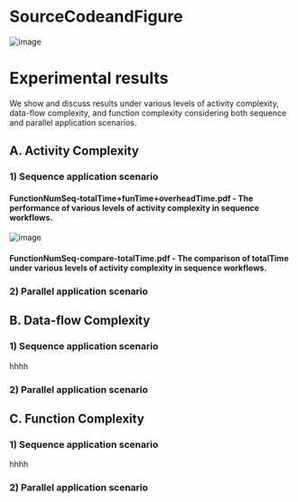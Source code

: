 
# SourceCodeandFigure

![image](https://user-images.githubusercontent.com/73005808/122500711-dc1a2380-d025-11eb-85c2-961920235a6c.png)


# Experimental results
We show and discuss results under various levels of activity complexity, data-flow complexity, and function complexity considering both sequence and parallel application scenarios.

## A. Activity Complexity
### 1) Sequence application scenario

#### FunctionNumSeq-totalTime+funTime+overheadTime.pdf - The performance of various levels of activity complexity in sequence workflows.
![image](https://user-images.githubusercontent.com/51308506/125054981-58f66580-e0d9-11eb-9ebb-8bea190b0084.png)
#### FunctionNumSeq-compare-totalTime.pdf - The comparison of totalTime under various levels of activity complexity in sequence workflows.

### 2) Parallel application scenario

## B. Data-flow Complexity
### 1) Sequence application scenario
hhhh

### 2) Parallel application scenario

## C. Function Complexity

### 1) Sequence application scenario
hhhh

### 2) Parallel application scenario



